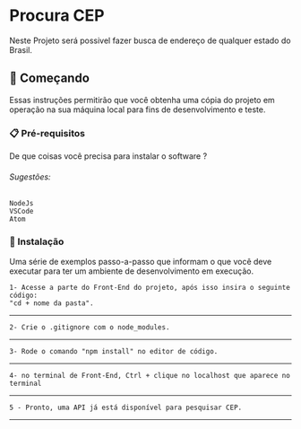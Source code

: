 # Procura CEP

Neste Projeto será possivel fazer busca de endereço de qualquer estado do Brasil.

## 🚀 Começando

Essas instruções permitirão que você obtenha uma cópia do projeto em operação na sua máquina local para fins de desenvolvimento e teste.


### 📋 Pré-requisitos

De que coisas você precisa para instalar o software ?

###### Sugestões:

```
NodeJs
VSCode
Atom
```

### 🔧 Instalação

Uma série de exemplos passo-a-passo que informam o que você deve executar para ter um ambiente de desenvolvimento em execução.

```
1- Acesse a parte do Front-End do projeto, após isso insira o seguinte código:
"cd + nome da pasta".
```
---
```
2- Crie o .gitignore com o node_modules.
```
---
```
3- Rode o comando "npm install" no editor de código.
```
---
```
4- no terminal de Front-End, Ctrl + clique no localhost que aparece no terminal
```
---
```
5 - Pronto, uma API já está disponível para pesquisar CEP.
```
---

